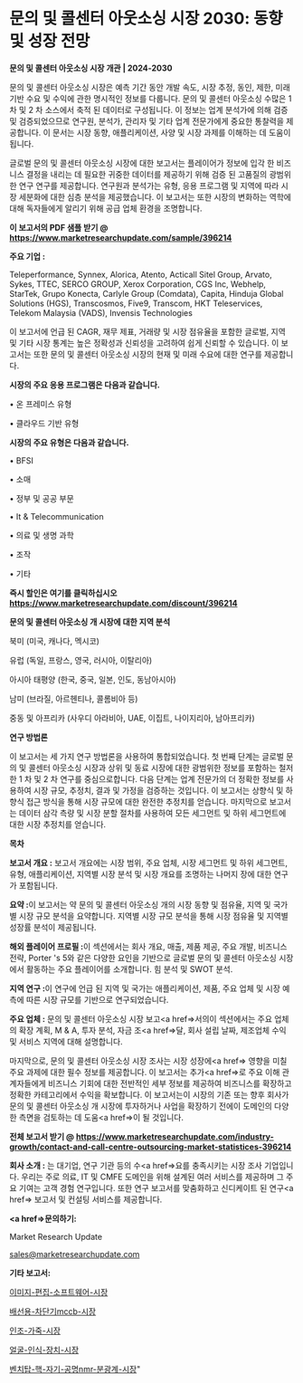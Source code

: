 # 문의 및 콜센터 아웃소싱 시장 2030: 동향 및 성장 전망

<strong>문의 및 콜센터 아웃소싱 시장 개관 | 2024-2030</strong>

문의 및 콜센터 아웃소싱 시장은 예측 기간 동안 개발 속도, 시장 추정, 동인, 제한, 미래 기반 수요 및 수익에 관한 명시적인 정보를 다룹니다.  문의 및 콜센터 아웃소싱  수많은 1 차 및 2 차 소스에서 축적 된 데이터로 구성됩니다. 이 정보는 업계 분석가에 의해 검증 및 검증되었으므로 연구원, 분석가, 관리자 및 기타 업계 전문가에게 중요한 통찰력을 제공합니다. 이 문서는 시장 동향, 애플리케이션, 사양 및 시장 과제를 이해하는 데 도움이됩니다.

글로벌 문의 및 콜센터 아웃소싱 시장에 대한 보고서는 플레이어가 정보에 입각 한 비즈니스 결정을 내리는 데 필요한 귀중한 데이터를 제공하기 위해 검증 된 고품질의 광범위한 연구 연구를 제공합니다. 연구원과 분석가는 유형, 응용 프로그램 및 지역에 따라 시장 세분화에 대한 심층 분석을 제공했습니다. 이 보고서는 또한 시장의 변화하는 역학에 대해 독자들에게 알리기 위해 공급 업체 환경을 조명합니다.



<strong>이 보고서의 PDF 샘플 받기 @ <a href=https://www.marketresearchupdate.com/sample/396214>https://www.marketresearchupdate.com/sample/396214</a></strong>



<strong>주요 기업 :</strong>

Teleperformance, Synnex, Alorica, Atento, Acticall Sitel Group, Arvato, Sykes, TTEC, SERCO GROUP, Xerox Corporation, CGS Inc, Webhelp, StarTek, Grupo Konecta, Carlyle Group (Comdata), Capita, Hinduja Global Solutions (HGS), Transcosmos, Five9, Transcom, HKT Teleservices, Telekom Malaysia (VADS), Invensis Technologies

이 보고서에 언급 된 CAGR, 재무 제표, 거래량 및 시장 점유율을 포함한 글로벌, 지역 및 기타 시장 통계는 높은 정확성과 신뢰성을 고려하여 쉽게 신뢰할 수 있습니다. 이 보고서는 또한 문의 및 콜센터 아웃소싱 시장의 현재 및 미래 수요에 대한 연구를 제공합니다.



<strong>시장의 주요 응용 프로그램은 다음과 같습니다.</strong>

• 온 프레미스 유형

• 클라우드 기반 유형



<strong>시장의 주요 유형은 다음과 같습니다.</strong>

• BFSI

• 소매

• 정부 및 공공 부문

• It & Telecommunication

• 의료 및 생명 과학

• 조작

• 기타



<strong>즉시 할인은 여기를 클릭하십시오 <a href=https://www.marketresearchupdate.com/discount/396214>https://www.marketresearchupdate.com/discount/396214</a></strong>



<strong>문의 및 콜센터 아웃소싱 개 시장에 대한 지역 분석</strong>

북미 (미국, 캐나다, 멕시코)

유럽 (독일, 프랑스, 영국, 러시아, 이탈리아)

아시아 태평양 (한국, 중국, 일본, 인도, 동남아시아)

남미 (브라질, 아르헨티나, 콜롬비아 등)

중동 및 아프리카 (사우디 아라비아, UAE, 이집트, 나이지리아, 남아프리카)



<strong>연구 방법론</strong>

이 보고서는 세 가지 연구 방법론을 사용하여 통합되었습니다. 첫 번째 단계는 글로벌 문의 및 콜센터 아웃소싱 시장과 상위 및 동료 시장에 대한 광범위한 정보를 포함하는 철저한 1 차 및 2 차 연구를 중심으로합니다. 다음 단계는 업계 전문가의 더 정확한 정보를 사용하여 시장 규모, 추정치, 결과 및 가정을 검증하는 것입니다. 이 보고서는 상향식 및 하향식 접근 방식을 통해 시장 규모에 대한 완전한 추정치를 얻습니다. 마지막으로 보고서는 데이터 삼각 측량 및 시장 분할 절차를 사용하여 모든 세그먼트 및 하위 세그먼트에 대한 시장 추정치를 얻습니다.



<strong>목차</strong>



<strong>보고서 개요 :</strong> 보고서 개요에는 시장 범위, 주요 업체, 시장 세그먼트 및 하위 세그먼트, 유형, 애플리케이션, 지역별 시장 분석 및 시장 개요를 조명하는 나머지 장에 대한 연구가 포함됩니다.



<strong>요약 :</strong>이 보고서는 약 문의 및 콜센터 아웃소싱 개의 시장 동향 및 점유율, 지역 및 국가 별 시장 규모 분석을 요약합니다. 지역별 시장 규모 분석을 통해 시장 점유율 및 지역별 성장률 분석이 제공됩니다.



<strong>해외 플레이어 프로필 :</strong>이 섹션에서는 회사 개요, 매출, 제품 제공, 주요 개발, 비즈니스 전략, Porter 's 5와 같은 다양한 요인을 기반으로 글로벌 문의 및 콜센터 아웃소싱 시장에서 활동하는 주요 플레이어를 소개합니다. 힘 분석 및 SWOT 분석.



<strong>지역 연구 :</strong>이 연구에 언급 된 지역 및 국가는 애플리케이션, 제품, 주요 업체 및 시장 예측에 따른 시장 규모를 기반으로 연구되었습니다.



<strong>주요 업체 :</strong> 문의 및 콜센터 아웃소싱 시장 보고<a href=>서의이 </a>섹션에서는 주요 업체의 확장 계획, M &amp; A, 투자 분석, 자금 조<a href=>달, 회</a>사 설립 날짜, 제조업체 수익 및 서비스 지역에 대해 설명합니다.


마지막으로, 문의 및 콜센터 아웃소싱 시장 조사는 시장 성장에<a href=> 영향을 미칠 </a>주요 과제에 대한 필수 정보를 제공합니다. 이 보고서는 추가<a href=>로 주</a>요 이해 관계자들에게 비즈니스 기회에 대한 전반적인 세부 정보를 제공하여 비즈니스를 확장하고 정확한 카테고리에서 수익을 확보합니다. 이 보고서는이 시장의 기존 또는 향후 회사가 문의 및 콜센터 아웃소싱 개 시장에 투자하거나 사업을 확장하기 전에이 도메인의 다양한 측면을 검토하는 데 도움<a href=>이 될 </a>것입니다.



<strong>전체 보고서 받기 @ <a href=https://www.marketresearchupdate.com/industry-growth/contact-and-call-centre-outsourcing-market-statistices-396214>https://www.marketresearchupdate.com/industry-growth/contact-and-call-centre-outsourcing-market-statistices-396214</a></strong>



<strong>회사 소개 :</strong>
는 대기업, 연구 기관 등의 수<a href=>요를</a> 충족시키는 시장 조사 기업입니다. 우리는 주로 의료, IT 및 CMFE 도메인을 위해 설계된 여러 서비스를 제공하며 그 주요 기여는 고객 경험 연구입니다. 또한 연구 보고서를 맞춤화하고 신디케이트 된 연구<a href=> 보고서</a> 및 컨설팅 서비스를 제공합니다.



<strong><a href=>문의하기:</a></strong>

Market Research Update

sales@marketresearchupdate.com



<strong>기타 보고서:</strong>

<a href=https://www.linkedin.com/pulse/이미지-편집-소프트웨어-시장-현재-및-미래-성장-2029-consumer-connection-chronicles-24-/>이미지-편집-소프트웨어-시장</a>

<a href=https://www.linkedin.com/pulse/배선용-차단기mccb-시장-규모-및-성장-2023-analytics-alchemy-360-analysis-o6vff/>배선용-차단기mccb-시장</a>

<a href=https://www.linkedin.com/pulse/인조-가죽-시장-경쟁-분석-및-성장-잠재력-2029-trend-tracking-tips-360-analysis-1gn1f/>인조-가죽-시장</a>

<a href=https://www.linkedin.com/pulse/얼굴-인식-장치-시장-세분화-연구-및-목표-고객2030년-trend-tracking-tips-360-analysis-dvqkf/>얼굴-인식-장치-시장</a>

<a href=https://www.linkedin.com/pulse/벤치탑-핵-자기-공명nmr-분광계-시장-진입-전략-및-위험-평가2029년-isdailynews-0z1mf/>벤치탑-핵-자기-공명nmr-분광계-시장</a>"
